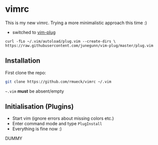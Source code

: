 # vimrc

This is my new vimrc. Trying a more minimalistic approach this time :)

- switched to [vim-plug](https://github.com/junegunn/vim-plug)

`curl -fLo ~/.vim/autoload/plug.vim --create-dirs \
    https://raw.githubusercontent.com/junegunn/vim-plug/master/plug.vim`


## Installation

First clone the repo:

~~~sh
git clone https://github.com/rmueck/vimrc ~/.vim
~~~
 `~.vim` **must** be absent/empty

## Initialisation (Plugins)

- Start vim (ignore errors about missing colors etc.)
- Enter command mode and type `PlugInstall`
- Everything is fine now :)

DUMMY
